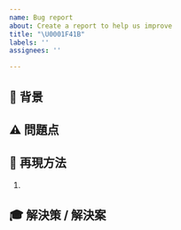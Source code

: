 ```yaml
---
name: Bug report
about: Create a report to help us improve
title: "\U0001F41B"
labels: ''
assignees: ''

---
```


## 🗻 背景


## ⚠️ 問題点


## 📝 再現方法

1.  

## 🎓 解決策 / 解決案

